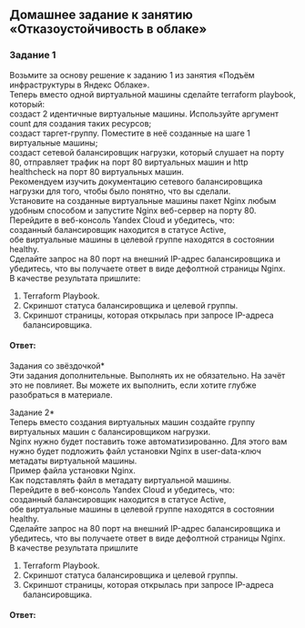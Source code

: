 ## Домашнее задание к занятию «Отказоустойчивость в облаке»  

### Задание 1  
Возьмите за основу решение к заданию 1 из занятия «Подъём инфраструктуры в Яндекс Облаке».  
Теперь вместо одной виртуальной машины сделайте terraform playbook, который:  
создаст 2 идентичные виртуальные машины. Используйте аргумент count для создания таких ресурсов;  
создаст таргет-группу. Поместите в неё созданные на шаге 1 виртуальные машины;  
создаст сетевой балансировщик нагрузки, который слушает на порту 80, отправляет трафик на порт 80 виртуальных машин и http healthcheck на порт 80 виртуальных машин.  
Рекомендуем изучить документацию сетевого балансировщика нагрузки для того, чтобы было понятно, что вы сделали.  
Установите на созданные виртуальные машины пакет Nginx любым удобным способом и запустите Nginx веб-сервер на порту 80. 
Перейдите в веб-консоль Yandex Cloud и убедитесь, что:  
созданный балансировщик находится в статусе Active,  
обе виртуальные машины в целевой группе находятся в состоянии healthy.  
Сделайте запрос на 80 порт на внешний IP-адрес балансировщика и убедитесь, что вы получаете ответ в виде дефолтной страницы Nginx.  
В качестве результата пришлите:  
1. Terraform Playbook.  
2. Скриншот статуса балансировщика и целевой группы.  
3. Скриншот страницы, которая открылась при запросе IP-адреса балансировщика.  

#### Ответ:  

Задания со звёздочкой*  
Эти задания дополнительные. Выполнять их не обязательно. На зачёт это не повлияет. Вы можете их выполнить, если хотите глубже разобраться в материале.  

Задание 2*  
Теперь вместо создания виртуальных машин создайте группу виртуальных машин с балансировщиком нагрузки.  
Nginx нужно будет поставить тоже автоматизированно. Для этого вам нужно будет подложить файл установки Nginx в user-data-ключ метадаты виртуальной машины.  
Пример файла установки Nginx.  
Как подставлять файл в метадату виртуальной машины.  
Перейдите в веб-консоль Yandex Cloud и убедитесь, что:  
созданный балансировщик находится в статусе Active,  
обе виртуальные машины в целевой группе находятся в состоянии healthy.  
Сделайте запрос на 80 порт на внешний IP-адрес балансировщика и убедитесь, что вы получаете ответ в виде дефолтной страницы Nginx.  
В качестве результата пришлите  
1. Terraform Playbook.  
2. Скриншот статуса балансировщика и целевой группы.  
3. Скриншот страницы, которая открылась при запросе IP-адреса балансировщика.  

#### Ответ:  
